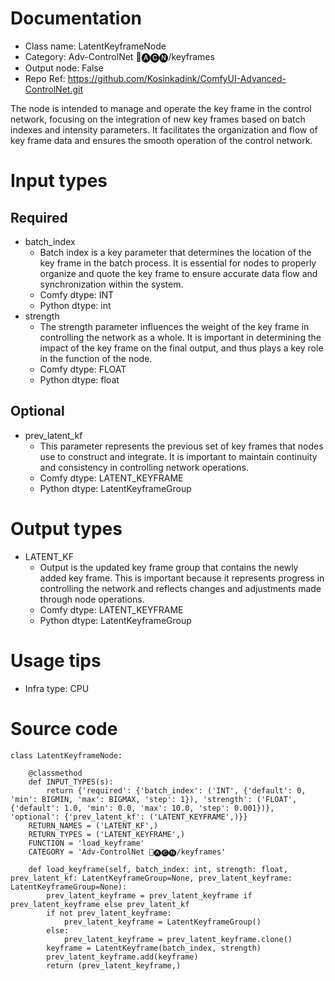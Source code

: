# Documentation
- Class name: LatentKeyframeNode
- Category: Adv-ControlNet 🛂🅐🅒🅝/keyframes
- Output node: False
- Repo Ref: https://github.com/Kosinkadink/ComfyUI-Advanced-ControlNet.git

The node is intended to manage and operate the key frame in the control network, focusing on the integration of new key frames based on batch indexes and intensity parameters. It facilitates the organization and flow of key frame data and ensures the smooth operation of the control network.

# Input types
## Required
- batch_index
    - Batch index is a key parameter that determines the location of the key frame in the batch process. It is essential for nodes to properly organize and quote the key frame to ensure accurate data flow and synchronization within the system.
    - Comfy dtype: INT
    - Python dtype: int
- strength
    - The strength parameter influences the weight of the key frame in controlling the network as a whole. It is important in determining the impact of the key frame on the final output, and thus plays a key role in the function of the node.
    - Comfy dtype: FLOAT
    - Python dtype: float
## Optional
- prev_latent_kf
    - This parameter represents the previous set of key frames that nodes use to construct and integrate. It is important to maintain continuity and consistency in controlling network operations.
    - Comfy dtype: LATENT_KEYFRAME
    - Python dtype: LatentKeyframeGroup

# Output types
- LATENT_KF
    - Output is the updated key frame group that contains the newly added key frame. This is important because it represents progress in controlling the network and reflects changes and adjustments made through node operations.
    - Comfy dtype: LATENT_KEYFRAME
    - Python dtype: LatentKeyframeGroup

# Usage tips
- Infra type: CPU

# Source code
```
class LatentKeyframeNode:

    @classmethod
    def INPUT_TYPES(s):
        return {'required': {'batch_index': ('INT', {'default': 0, 'min': BIGMIN, 'max': BIGMAX, 'step': 1}), 'strength': ('FLOAT', {'default': 1.0, 'min': 0.0, 'max': 10.0, 'step': 0.001})}, 'optional': {'prev_latent_kf': ('LATENT_KEYFRAME',)}}
    RETURN_NAMES = ('LATENT_KF',)
    RETURN_TYPES = ('LATENT_KEYFRAME',)
    FUNCTION = 'load_keyframe'
    CATEGORY = 'Adv-ControlNet 🛂🅐🅒🅝/keyframes'

    def load_keyframe(self, batch_index: int, strength: float, prev_latent_kf: LatentKeyframeGroup=None, prev_latent_keyframe: LatentKeyframeGroup=None):
        prev_latent_keyframe = prev_latent_keyframe if prev_latent_keyframe else prev_latent_kf
        if not prev_latent_keyframe:
            prev_latent_keyframe = LatentKeyframeGroup()
        else:
            prev_latent_keyframe = prev_latent_keyframe.clone()
        keyframe = LatentKeyframe(batch_index, strength)
        prev_latent_keyframe.add(keyframe)
        return (prev_latent_keyframe,)
```